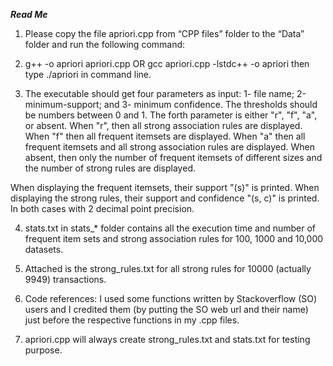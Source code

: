 ***Read Me***

1. Please copy the file apriori.cpp from “CPP files” folder to the “Data” folder and run the following command:

2. g++ -o apriori apriori.cpp OR gcc apriori.cpp -lstdc++ -o apriori
then type ./apriori in command line.

3. The executable should get four parameters as input: 1- file name; 2-minimum-support; and 3- minimum confidence. The thresholds should be numbers between 0 and 1. The forth parameter is either "r", "f", "a", or absent. When "r", then all strong association rules are displayed. When "f" then all frequent itemsets are displayed. When "a" then all frequent itemsets and all strong association rules are displayed. When absent, then only the number of frequent itemsets of different sizes and the number of strong rules are displayed.

When displaying the frequent itemsets, their support "(s)" is printed. When displaying the strong rules, their support and confidence "(s, c)" is printed. In both cases with 2 decimal point precision.


4. stats.txt in stats_* folder contains all the execution time and number of frequent item sets and strong association rules for 100, 1000 and 10,000 datasets.

5. Attached is the strong_rules.txt for all strong rules for 10000 (actually 9949) transactions.

6. Code references: I used some functions written by Stackoverflow (SO) users and I credited them (by putting the SO web url and their name) just before the respective functions in my .cpp files. 

7. apriori.cpp will always create strong_rules.txt and stats.txt for testing purpose.


